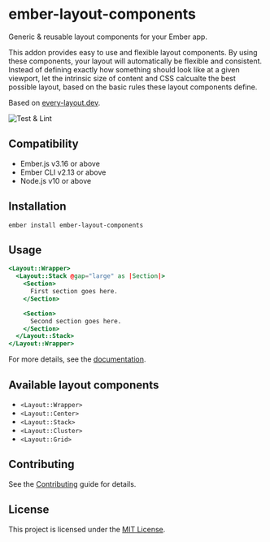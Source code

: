# ember-layout-components

Generic & reusable layout components for your Ember app.

This addon provides easy to use and flexible layout components.
By using these components, your layout will automatically be flexible and consistent.
Instead of defining exactly how something should look like at a given viewport, let the intrinsic size of
content and CSS calcualte the best possible layout, based on the basic rules these layout components define.

Based on [every-layout.dev](https://every-layout.dev/).

![Test & Lint](https://github.com/fabscale/ember-layout-components/workflows/Test%20&%20Lint/badge.svg)

## Compatibility

- Ember.js v3.16 or above
- Ember CLI v2.13 or above
- Node.js v10 or above

## Installation

```
ember install ember-layout-components
```

## Usage

```hbs
<Layout::Wrapper>
  <Layout::Stack @gap="large" as |Section|>
    <Section>
      First section goes here.
    </Section>

    <Section>
      Second section goes here.
    </Section>
  </Layout::Stack>
</Layout::Wrapper>
```

For more details, see the [documentation](https://fabscale.github.io/ember-layout-components/).

## Available layout components

- `<Layout::Wrapper>`
- `<Layout::Center>`
- `<Layout::Stack>`
- `<Layout::Cluster>`
- `<Layout::Grid>`

## Contributing

See the [Contributing](CONTRIBUTING.md) guide for details.

## License

This project is licensed under the [MIT License](LICENSE.md).
